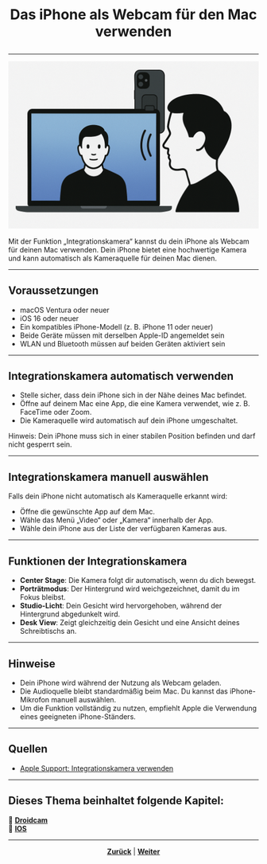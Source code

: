 # <p align="center">Das iPhone als Webcam für den Mac verwenden</p>

---

![Integrationskamera](../../../../images/integrationskamera.png)

Mit der Funktion „Integrationskamera“ kannst du dein iPhone als Webcam für deinen Mac verwenden. Dein iPhone bietet eine hochwertige Kamera und kann automatisch als Kameraquelle für deinen Mac dienen.

---

## Voraussetzungen

- macOS Ventura oder neuer
- iOS 16 oder neuer
- Ein kompatibles iPhone-Modell (z. B. iPhone 11 oder neuer)
- Beide Geräte müssen mit derselben Apple-ID angemeldet sein
- WLAN und Bluetooth müssen auf beiden Geräten aktiviert sein

---

## Integrationskamera automatisch verwenden

- Stelle sicher, dass dein iPhone sich in der Nähe deines Mac befindet.
- Öffne auf deinem Mac eine App, die eine Kamera verwendet, wie z. B. FaceTime oder Zoom.
- Die Kameraquelle wird automatisch auf dein iPhone umgeschaltet.

Hinweis: Dein iPhone muss sich in einer stabilen Position befinden und darf nicht gesperrt sein.

---

## Integrationskamera manuell auswählen

Falls dein iPhone nicht automatisch als Kameraquelle erkannt wird:

- Öffne die gewünschte App auf dem Mac.
- Wähle das Menü „Video“ oder „Kamera“ innerhalb der App.
- Wähle dein iPhone aus der Liste der verfügbaren Kameras aus.

---

## Funktionen der Integrationskamera

- **Center Stage**: Die Kamera folgt dir automatisch, wenn du dich bewegst.
- **Porträtmodus**: Der Hintergrund wird weichgezeichnet, damit du im Fokus bleibst.
- **Studio-Licht**: Dein Gesicht wird hervorgehoben, während der Hintergrund abgedunkelt wird.
- **Desk View**: Zeigt gleichzeitig dein Gesicht und eine Ansicht deines Schreibtischs an.

---

## Hinweise

- Dein iPhone wird während der Nutzung als Webcam geladen.
- Die Audioquelle bleibt standardmäßig beim Mac. Du kannst das iPhone-Mikrofon manuell auswählen.
- Um die Funktion vollständig zu nutzen, empfiehlt Apple die Verwendung eines geeigneten iPhone-Ständers.

---

## Quellen

- [Apple Support: Integrationskamera verwenden](https://support.apple.com/de-de/102546)

---

**Dieses Thema beinhaltet folgende Kapitel:**
---

🔹 [**Droidcam**](/docs/04-tools/06-ki/01-leitfaden/README.md) </br>
🔹 [**IOS**](/docs/04-tools/06-ki/01-leitfaden/README.md) </br>

---

<p align="center">
<a href="/docs/05-kommunikation/02-webcam/01-droidcam/README.md"><strong>Zurück</strong></a> | 
<a href="/docs/06-entwicklung/README.md"><strong>Weiter</strong></a>
</p>
